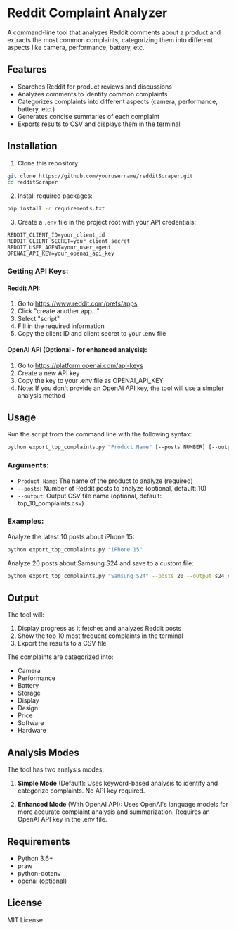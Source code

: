 # Reddit Complaint Analyzer

A command-line tool that analyzes Reddit comments about a product and extracts the most common complaints, categorizing them into different aspects like camera, performance, battery, etc.

## Features

- Searches Reddit for product reviews and discussions
- Analyzes comments to identify common complaints
- Categorizes complaints into different aspects (camera, performance, battery, etc.)
- Generates concise summaries of each complaint
- Exports results to CSV and displays them in the terminal

## Installation

1. Clone this repository:
```bash
git clone https://github.com/yourusername/redditScraper.git
cd redditScraper
```

2. Install required packages:
```bash
pip install -r requirements.txt
```

3. Create a `.env` file in the project root with your API credentials:
```
REDDIT_CLIENT_ID=your_client_id
REDDIT_CLIENT_SECRET=your_client_secret
REDDIT_USER_AGENT=your_user_agent
OPENAI_API_KEY=your_openai_api_key
```

### Getting API Keys:

#### Reddit API:
1. Go to https://www.reddit.com/prefs/apps
2. Click "create another app..."
3. Select "script"
4. Fill in the required information
5. Copy the client ID and client secret to your .env file

#### OpenAI API (Optional - for enhanced analysis):
1. Go to https://platform.openai.com/api-keys
2. Create a new API key
3. Copy the key to your .env file as OPENAI_API_KEY
4. Note: If you don't provide an OpenAI API key, the tool will use a simpler analysis method

## Usage

Run the script from the command line with the following syntax:

```bash
python export_top_complaints.py "Product Name" [--posts NUMBER] [--output FILENAME]
```

### Arguments:

- `Product Name`: The name of the product to analyze (required)
- `--posts`: Number of Reddit posts to analyze (optional, default: 10)
- `--output`: Output CSV file name (optional, default: top_10_complaints.csv)

### Examples:

Analyze the latest 10 posts about iPhone 15:
```bash
python export_top_complaints.py "iPhone 15"
```

Analyze 20 posts about Samsung S24 and save to a custom file:
```bash
python export_top_complaints.py "Samsung S24" --posts 20 --output s24_complaints.csv
```

## Output

The tool will:
1. Display progress as it fetches and analyzes Reddit posts
2. Show the top 10 most frequent complaints in the terminal
3. Export the results to a CSV file

The complaints are categorized into:
- Camera
- Performance
- Battery
- Storage
- Display
- Design
- Price
- Software
- Hardware

## Analysis Modes

The tool has two analysis modes:

1. **Simple Mode** (Default): Uses keyword-based analysis to identify and categorize complaints. No API key required.

2. **Enhanced Mode** (With OpenAI API): Uses OpenAI's language models for more accurate complaint analysis and summarization. Requires an OpenAI API key in the .env file.

## Requirements

- Python 3.6+
- praw
- python-dotenv
- openai (optional)

## License

MIT License 